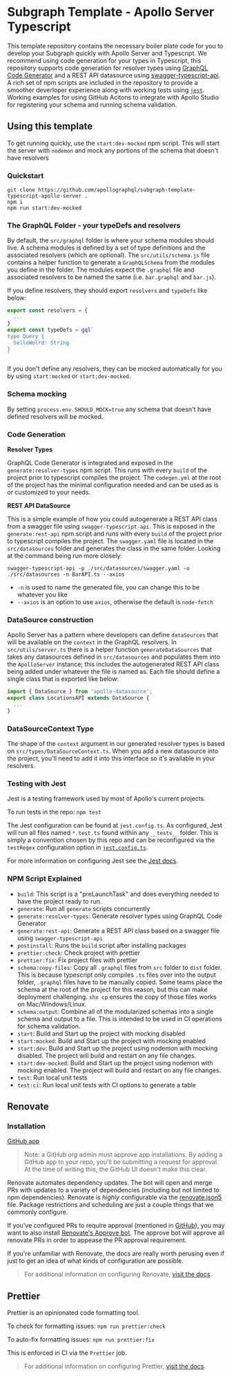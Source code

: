 # Subgraph Template - Apollo Server Typescript

This template repository contains the necessary boiler plate code for you to develop your Subgraph quickly with Apollo Server and Typescript. We recommend using code generation for your types in Typescript, this repository supports code generation for resolver types using [GraphQL Code Generator](https://www.graphql-code-generator.com/) and a REST API datasource using [swagger-typescript-api](https://github.com/acacode/swagger-typescript-api). A rich set of npm scripts  are included in the repository to provide a smoother deverloper experience along with working tests using [`jest`](https://jestjs.io/). Working examples for using GitHub Acitons to integrate with Apollo Studio for registering your schema and running schema validation. 

## Using this template

To get running quickly, use the `start:dev-mocked` npm script. This will start the server with `nodemon` and mock any portions of the schema that doesn't have resolvers 

### Quickstart 

```
git clone https://github.com/apollographql/subgraph-template-typescript-apollo-server .
npm i
npm run start:dev-mocked
```

### The GraphQL Folder - your typeDefs and resolvers

By default, the `src/graphql` folder is where your schema modules should live. A schema modules is defined by a set of type definitions and the associated resolvers (which are optional). The `src/utils/schema.js` file contains a helper function to generate a `GraphQLSchema` from the modules you define in the folder. The modules expect the `.graphql` file and associated resolvers to be named the same (i.e. `bar.graphql` and `bar.js`). 

If you define resolvers, they should export `resolvers` and `typeDefs` like below:

```javascript
export const resolvers = {
  ...
}
export const typeDefs = gql`
type Query {
  helloWolrd: String
}
`
```

If you don't define any resolvers, they can be mocked automatically for you by using `start:mocked` or `start:dev-mocked`.

### Schema mocking

By setting `process.env.SHOULD_MOCK=true` any schema that doesn't have defined resolvers will be mocked. 

### Code Generation

**Resolver Types**

GraphQL Code Generator is integrated and exposed in the `generate:resolver-types` npm script. This runs with every `build` of the project prior to typescript compiles the project. The `codegen.yml` at the root of the project has the minimal configuration needed and can be used as is or customized to your needs.

**REST API DataSource** 

This is a simple example of how you could autogenerate a REST API class from a swagger file using `swagger-typescript-api`. This is exposed in the `generate:rest-api` npm script and runs with every `build` of the project prior to typescript compiles the project. The `swagger.yaml` file is located in the `src/datasources` folder and generates the class in the same folder. Looking at the command being run more closely:

```
swagger-typescript-api -p ./src/datasources/swagger.yaml -o ./src/datasources -n BarAPI.ts --axios
```

- `-n` is used to name the generated file, you can change this to be whatever you like
- `--axios` is an option to use `axios`, otherwise the default is `node-fetch` 

### DataSource construction

Apollo Server has a pattern where developers can define `dataSources` that will be available on the `context` in the GraphQL resolvers. In `src/utils/server.ts` there is a helper function `generateDataSources` that takes any datasources defined in `src/datasources` and populates them into the `ApolloServer` instance; this includes the autogenerated REST API class being added under whatever the file is named as. Each file should define a single class that is exported like below:

```typescript
import { DataSource } from 'apollo-datasource';
export class LocationsAPI extends DataSource {
  ...
}
```

### DataSourceContext Type

The shape of the `context` argument in our generated resolver types is based on `src/types/DataSourceContext.ts`. When you add a new datasource into the project, you'll need to add it into this interface so it's available in your resolvers.  

### Testing with Jest

Jest is a testing framework used by most of Apollo's current projects.

To run tests in the repo:
`npm test`

The Jest configuration can be found at `jest.config.ts`. As configured, Jest will run all files named `*.test.ts` found within any `__tests__` folder. This is simply a convention chosen by this repo and can be reconfigured via the `testRegex` configuration option in [`jest.config.ts`](jest.config.ts).

For more information on configuring Jest see the [Jest docs](https://jestjs.io/docs/configuration).

### NPM Script Explained

- `build`: This script is a "preLaunchTask" and does everything needed to have the project ready to run.
- `generate`: Run all `generate` scripts concurrently
- `generate:resolver-types`: Generate resolver types using GraphQL Code Generator
- `generate:rest-api`: Generate a REST API class based on a swagger file using `swagger-typescript-api`
- `postinstall`: Runs the `build` script after installing packages
- `prettier:check`: Check project with prettier
- `prettier:fix`: Fix project files with prettier
- `schema:copy-files`: Copy all `.graphql` files from `src` folder to `dist` folder. This is because typescript only compiles `.ts` files over into the output folder, `.graphql` files have to be manually copied. Some teams place the schema at the root of the project for this reason, but this can make deployment challenging. `shx cp` ensures the copy of those files works on Mac/Windows/Linux.
- `schema:output`: Combine all of the modularized schemas into a single schema and output to a file. This is intended to be used in CI operations for schema validation.
- `start`: Build and Start up the project with mocking disabled
- `start:mocked`: Build and Start up the project with mocking enabled
- `start:dev`: Build and Start up the project using nodemon with mocking disabled. The project will build and restart on any file changes.
- `start:dev-mocked`: Build and Start up the project using nodemon with mocking enabled. The project will build and restart on any file changes.
- `test`: Run local unit tests
- `test:ci`: Run local unit tests with CI options to generate a table

## Renovate

### Installation

[GitHub app](https://github.com/apps/renovate)

> Note: a GitHub _org_ admin must approve app installations. By adding a GitHub app to your repo, you'll be submitting a request for approval. At the time of writing this, the GitHub UI doesn't make this clear.

Renovate automates dependency updates. The bot will open and merge PRs with updates to a variety of dependencies (including but not limited to npm dependencies). Renovate is _highly_ configurable via the [renovate.json5](renovate.json5) file. Package restrictions and scheduling are just a couple things that we commonly configure.

If you've configured PRs to require approval (mentioned in [GitHub](#github)), you may want to also install [Renovate's Approve bot](https://github.com/apps/renovate-approve). The approve bot will approve all renovate PRs in order to appease the PR approval requirement.

If you're unfamiliar with Renovate, the docs are really worth perusing even if just to get an idea of what kinds of configuration are possible.

> For additional information on configuring Renovate, [visit the docs](https://docs.renovatebot.com/).

## Prettier

Prettier is an opinionated code formatting tool. 

To check for formatting issues:
`npm run prettier:check`

To auto-fix formatting issues:
`npm run prettier:fix`

This is enforced in CI via the `Prettier` job.

> For additional information on configuring Prettier, [visit the docs](https://prettier.io/docs/en/options).